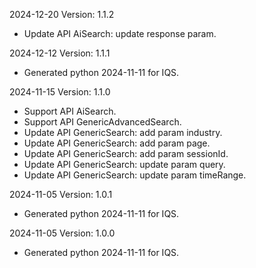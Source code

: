 2024-12-20 Version: 1.1.2
- Update API AiSearch: update response param.


2024-12-12 Version: 1.1.1
- Generated python 2024-11-11 for IQS.

2024-11-15 Version: 1.1.0
- Support API AiSearch.
- Support API GenericAdvancedSearch.
- Update API GenericSearch: add param industry.
- Update API GenericSearch: add param page.
- Update API GenericSearch: add param sessionId.
- Update API GenericSearch: update param query.
- Update API GenericSearch: update param timeRange.


2024-11-05 Version: 1.0.1
- Generated python 2024-11-11 for IQS.

2024-11-05 Version: 1.0.0
- Generated python 2024-11-11 for IQS.

